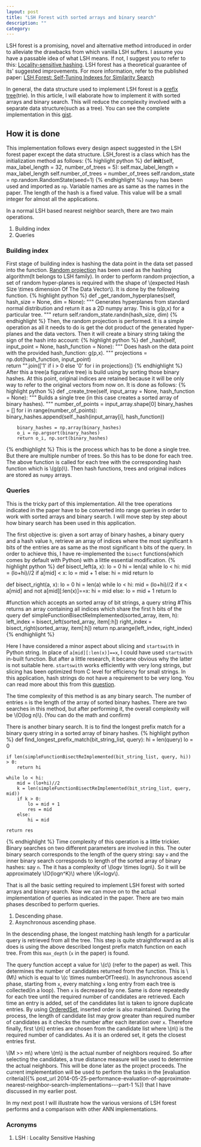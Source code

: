 ```yaml
---
layout: post
title: "LSH Forest with sorted arrays and binary search"
description: ""
category: 
---
```

LSH forest is a promising, novel and alternative method introduced in order to alleviate the drawbacks from which vanilla LSH suffers. I assume you have a passable idea of what LSH means. If not, I suggest you to refer to this: [Locality-sensitive hashing](http://en.wikipedia.org/wiki/Locality-sensitive_hashing). LSH forest has a theoretical guarantee of its' suggested improvements. For more information, refer to the published paper: [LSH Forest: Self-Tuning Indexes for Similarity Search](http://ilpubs.stanford.edu:8090/678/1/2005-14.pdf)

In general, the data structure used to implement LSH forest is a [prefix tree](http://en.wikipedia.org/wiki/Trie)(trie). In this article, I will elaborate how to implement it with sorted arrays and binary search. This will reduce the complexity involved with a separate data structure(such as a tree). You can see the complete implementation in this [gist](https://gist.github.com/maheshakya/b22f640f67d7b574fd56).

## How it is done

This implementation follows every design aspect suggested in the LSH forest paper except the data structure. LSH_forest is a class which has the initialization method as follows:
{% highlight python %}
    def __init__(self, max_label_length = 32, number_of_trees = 5):
        self.max_label_length = max_label_length
        self.number_of_trees = number_of_trees
        self.random_state = np.random.RandomState(seed=1)
{% endhighlight %}
`numpy` has been used and imported as `np`. Variable names are as same as the names in the paper. The length of the hash is a fixed value. This value will be a small integer for almost all the applications.

In a normal LSH based nearest neighbor search, there are two main operations. 

1. Building index
2. Queries

### Building index

First stage of building index is hashing the data point in the data set passed into the function. [Random projection](http://en.wikipedia.org/wiki/Locality-sensitive_hashing#Random_projection) has been used as the hashing algorithm(It belongs to LSH family). In order to perform random projection, a set of random hyper-planes is required with the shape of \\(expected Hash Size \times dimension Of The Data Vector\\). It is done by the following function. 
{% highlight python %}
    def _get_random_hyperplanes(self, hash_size = None, dim = None):
        """ 
        Generates hyperplanes from standard normal distribution  and return 
        it as a 2D numpy array. This is g(p,x) for a particular tree.
        """
        return self.random_state.randn(hash_size, dim) 
{% endhighlight %}
Then, the random projection is performed. It is a simple operation as all it needs to do is get the dot product of the generated hyper-planes and the data vectors. Then it will create a binary string taking the sign of the hash into account:
{% highlight python %}
    def _hash(self, input_point = None, hash_function = None):
        """
        Does hash on the data point with the provided hash_function: g(p,x).
        """
        projections = np.dot(hash_function, input_point)             
        return "".join(['1' if i > 0 else '0' for i in projections])
{% endhighlight %}
After this a tree(a figurative tree) is build using by sorting those binary hashes. At this point, original indices are retained because it will be only way to refer to the original vectors from now on. It is done as follows:
{% highlight python %}
    def _create_tree(self, input_array = None, hash_function = None):
        """
        Builds a single tree (in this case creates a sorted array of 
        binary hashes).
        """
        number_of_points = input_array.shape[0]
        binary_hashes = []
        for i in range(number_of_points):
            binary_hashes.append(self._hash(input_array[i], hash_function))
        
        binary_hashes = np.array(binary_hashes)
        o_i = np.argsort(binary_hashes)
        return o_i, np.sort(binary_hashes)
{% endhighlight %}
This is the process which has to be done a single tree. But there are multiple number of trees. So this has to be done for each tree. The above function is called for each tree with the corresponding hash function which is \\(g(p)\\). Then hash functions, trees and original indices are stored as `numpy` arrays.

### Queries

This is the tricky part of this implementation. All the tree operations indicated in the paper have to be converted into range queries in order to work with sorted arrays and binary search. I will move step by step about how binary search has been used in this application. 

The first objective is: given a sort array of binary hashes, a binary query and a hash value `h`, retrieve an array of indices where the most significant `h` bits of the entries are as same as the most significant `h` bits of the query. In order to achieve this, I have re-implemented the `bisect` functions(which comes by default with Python) with a little essential modification.
{% highlight python %}
def bisect_left(a, x):
    lo = 0
    hi = len(a)
    while lo < hi:
        mid = (lo+hi)//2
        if a[mid] < x:
            lo = mid + 1
        else:
            hi = mid
    return lo
            
def bisect_right(a, x):
    lo = 0
    hi = len(a)
    while lo < hi:
        mid = (lo+hi)//2
        if x < a[mid] and not a[mid][:len(x)]==x:
            hi = mid
        else:
            lo = mid + 1
    return lo

#function which accepts an sorted array of bit strings, a query string
#This returns an array containing all indices which share the first h bits of the query
def simpleFunctionBisectReImplemented(sorted_array, item, h):
    left_index = bisect_left(sorted_array, item[:h])
    right_index = bisect_right(sorted_array, item[:h])
    return np.arange(left_index, right_index) 
{% endhighlight %}

Here I have considered a minor aspect about slicing and `startswith` in Python string. In place of `a[mid][:len(x)]==x`, I could have used `startswith` in-built function. But after a little research, it became obvious why the latter is not suitable here. `startswith` works efficiently with very long strings, but slicing has been optimized from C level for efficiency for small strings. In this application, hash strings do not have a requirement to be very long. You can read more about this from this [question](http://stackoverflow.com/questions/13270888/why-is-startswith-slower-than-slicing).

The time complexity of this method is as any binary search. The number of entries `n` is the length of the array of sorted binary hashes. There are two searches in this method, but after performing it, the overall complexity will be \\(O(log n)\\). (You can do the math and confirm)

There is another binary search. It is to find the longest prefix match for a binary query string in a sorted array of binary hashes.
{% highlight python %}
def find_longest_prefix_match(bit_string_list, query):
    hi = len(query)
    lo = 0
    
    if len(simpleFunctionBisectReImplemented(bit_string_list, query, hi)) > 0:
        return hi
    
    while lo < hi:
        mid = (lo+hi)//2        
        k = len(simpleFunctionBisectReImplemented(bit_string_list, query, mid))
        if k > 0:
            lo = mid + 1
            res = mid
        else:
            hi = mid            
        
    return res
{% endhighlight %}
Time complexity of this operation is a little trickier. Binary searches on two different parameters are involved in this. The outer binary search corresponds to the length of the query string: say `v` and the inner binary search corresponds to length of the sorted array of binary hashes: say `n`. The it has a complexity of \\(logv \times logn\\). So it will be approximately \\(O(logn^K)\\) where \\(K=logv\\).

That is all the basic setting required to implement LSH forest with sorted arrays and binary search. Now we can move on to the actual implementation of queries as indicated in the paper. There are two main phases described to perform queries.

1. Descending phase.
2. Asynchronous ascending phase. 

In the descending phase, the longest matching hash length for a particular query is retrieved from all the tree. This step is quite straightforward as all is does is using the above described longest prefix match function on each tree. From this `max_depth` (`x` in the paper) is found.

The query function accept a value for \\(c\\) (refer to the paper) as well. This determines the number of candidates returned from the function. This is \\(M\\) which is equal to \\(c \times numberOfTrees\\). In asynchronous ascend phase, starting from `x`, every matching `x` long entry from each tree is collected(in a loop). Then `x` is decreased by one. Same is done repeatedly for each tree until the required number of candidates are retrieved. Each time an entry is added, set of the candidates list is taken to ignore duplicate entries. By using [OrderedSet](http://code.activestate.com/recipes/576694/), inserted order is also maintained. During the process, the length of candidate list may grow greater than required number of candidates as it checks the number after each iteration over `x`. Therefore finally, first \\(n\\) entries are chosen from the candidate list where \\(n\\) is the required number of candidates. As it is an ordered set, it gets the closest entries first. 

\\(M >> m\\) where \\(m\\) is the actual number of neighbors required. So after selecting the candidates, a true distance measure will be used to determine the actual neighbors. This will be done later as the project proceeds. The current implementation will be used to perform the tasks in the [evaluation criteria]({% post_url 2014-05-25-performance-evaluation-of-approximate-nearest-neighbor-search-implementations---part-1 %}) that I have discussed in my earlier post. 

In my next post I will illustrate how the various versions of LSH forest performs and a comparison with other ANN implementations. 

### Acronyms

1. LSH : Locality Sensitive Hashing
